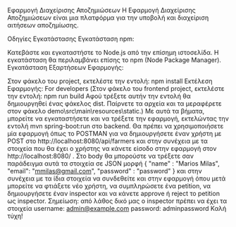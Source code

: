 Εφαρμογή Διαχείρισης Αποζημιώσεων
Η Εφαρμογή Διαχείρισης Αποζημιώσεων είναι μια πλατφόρμα για την υποβολή και διαχείριση αιτήσεων αποζημίωσης.

Οδηγίες Εγκατάστασης
Εγκατάσταση npm:

Κατεβάστε και εγκαταστήστε το Node.js από την επίσημη ιστοσελίδα.
Η εγκατάσταση θα περιλαμβάνει επίσης το npm (Node Package Manager).
Εγκατάσταση Εξαρτήσεων Εφαρμογής:

Στον φάκελο του project, εκτελέστε την εντολή:
npm install
Εκτέλεση Εφαρμογής:
For developers
(Στον φάκελο του frontend project, εκτελέστε την εντολή:
npm run build
Αφού τρέξετε αυτήν την εντολή θα δημιουργηθεί ένας φάκελος dist. Παίρνετε τα αρχεία και τα μεραφέρετε στον φάκελο demo\src\main\resources\static.)
Με αυτά τα βήματα, μπορείτε να εγκαταστήσετε και να τρέξετε την εφαρμογή, εκτελώντας την εντολή mvn spring-boot:run στο backend. Θα πρέπει να χρησιμοποιήσετε μία εφαρμογή όπως το 
POSTMAN για να δημιουργήσετε έναν χρήστη με POST στο http://localhost:8080/api/farmers και στην συνέχεια με τα στοιχεία που θα έχει ο χρήστης να κάνετε είσοδο στην εφαρμογή στον http://localhost:8080/ .
Στο body θα μπορούστε να τρέξετε σαν παράδειγμα αυτά τα στοιχεία σε JSON μορφή 
{
    "name" : "Marios Milas",
    "email": "mmilas@gmail.com",
    "password" : "password"
}
και στην συνέχεια με τα ίδια στοιχεία να συνδεθείτε και στην εφαρμογή όπου μετά μπορείτε να φτιάξετε νέο χρήστη, να συμπληρώσετε ένα petition, να δημιουργήσετε έναν inspector και να κάνετε approve ή reject το petition ως inspector.
Σημείωση: από λάθος δικό μας ο inspector πρέπει να έχει τα στοιχεία username: admin@example.com password: adminpassword 
Καλή τύχη!

